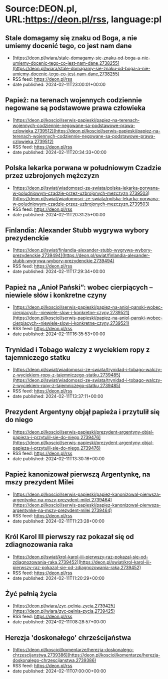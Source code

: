 # Source:DEON.pl, URL:https://deon.pl/rss, language:pl

## Stale domagamy się znaku od Boga, a nie umiemy docenić tego, co jest nam dane
 - [https://deon.pl/wiara/stale-domagamy-sie-znaku-od-boga-a-nie-umiemy-docenic-tego-co-jest-nam-dane,2738255](https://deon.pl/wiara/stale-domagamy-sie-znaku-od-boga-a-nie-umiemy-docenic-tego-co-jest-nam-dane,2738255)
 - RSS feed: https://deon.pl/rss
 - date published: 2024-02-11T23:00:01+00:00



## Papież: na terenach wojennych codziennie negowane są podstawowe prawa człowieka
 - [https://deon.pl/kosciol/serwis-papieski/papiez-na-terenach-wojennych-codziennie-negowane-sa-podstawowe-prawa-czlowieka,2739512](https://deon.pl/kosciol/serwis-papieski/papiez-na-terenach-wojennych-codziennie-negowane-sa-podstawowe-prawa-czlowieka,2739512)
 - RSS feed: https://deon.pl/rss
 - date published: 2024-02-11T20:34:33+00:00



## Polska lekarka porwana w południowym Czadzie przez uzbrojonych mężczyzn
 - [https://deon.pl/swiat/wiadomosci-ze-swiata/polska-lekarka-porwana-w-poludniowym-czadzie-przez-uzbrojonych-mezczyzn,2739503](https://deon.pl/swiat/wiadomosci-ze-swiata/polska-lekarka-porwana-w-poludniowym-czadzie-przez-uzbrojonych-mezczyzn,2739503)
 - RSS feed: https://deon.pl/rss
 - date published: 2024-02-11T20:31:25+00:00



## Finlandia: Alexander Stubb wygrywa wybory prezydenckie
 - [https://deon.pl/swiat/finlandia-alexander-stubb-wygrywa-wybory-prezydenckie,2739494](https://deon.pl/swiat/finlandia-alexander-stubb-wygrywa-wybory-prezydenckie,2739494)
 - RSS feed: https://deon.pl/rss
 - date published: 2024-02-11T17:29:34+00:00



## Papież na „Anioł Pański”: wobec cierpiących – niewiele słów i konkretne czyny
 - [https://deon.pl/kosciol/serwis-papieski/papiez-na-aniol-panski-wobec-cierpiacych--niewiele-slow-i-konkretne-czyny,2739521](https://deon.pl/kosciol/serwis-papieski/papiez-na-aniol-panski-wobec-cierpiacych--niewiele-slow-i-konkretne-czyny,2739521)
 - RSS feed: https://deon.pl/rss
 - date published: 2024-02-11T16:35:53+00:00



## Trynidad i Tobago walczy z wyciekiem ropy z tajemniczego statku
 - [https://deon.pl/swiat/wiadomosci-ze-swiata/trynidad-i-tobago-walczy-z-wyciekiem-ropy-z-tajemniczego-statku,2739485](https://deon.pl/swiat/wiadomosci-ze-swiata/trynidad-i-tobago-walczy-z-wyciekiem-ropy-z-tajemniczego-statku,2739485)
 - RSS feed: https://deon.pl/rss
 - date published: 2024-02-11T13:37:11+00:00



## Prezydent Argentyny objął papieża i przytulił się do niego
 - [https://deon.pl/kosciol/serwis-papieski/prezydent-argentyny-objal-papieza-i-przytulil-sie-do-niego,2739476](https://deon.pl/kosciol/serwis-papieski/prezydent-argentyny-objal-papieza-i-przytulil-sie-do-niego,2739476)
 - RSS feed: https://deon.pl/rss
 - date published: 2024-02-11T13:30:16+00:00



## Papież kanonizował pierwszą Argentynkę, na mszy prezydent Milei
 - [https://deon.pl/kosciol/serwis-papieski/papiez-kanonizowal-pierwsza-argentynke-na-mszy-prezydent-milei,2739464](https://deon.pl/kosciol/serwis-papieski/papiez-kanonizowal-pierwsza-argentynke-na-mszy-prezydent-milei,2739464)
 - RSS feed: https://deon.pl/rss
 - date published: 2024-02-11T11:23:28+00:00



## Król Karol III pierwszy raz pokazał się od zdiagnozowania raka
 - [https://deon.pl/swiat/krol-karol-iii-pierwszy-raz-pokazal-sie-od-zdiagnozowania-raka,2739452](https://deon.pl/swiat/krol-karol-iii-pierwszy-raz-pokazal-sie-od-zdiagnozowania-raka,2739452)
 - RSS feed: https://deon.pl/rss
 - date published: 2024-02-11T11:20:29+00:00



## Żyć pełnią życia
 - [https://deon.pl/wiara/zyc-pelnia-zycia,2739425](https://deon.pl/wiara/zyc-pelnia-zycia,2739425)
 - RSS feed: https://deon.pl/rss
 - date published: 2024-02-11T08:28:57+00:00



## Herezja 'doskonałego' chrześcijaństwa
 - [https://deon.pl/kosciol/komentarze/herezja-doskonalego-chrzescijanstwa,2739386](https://deon.pl/kosciol/komentarze/herezja-doskonalego-chrzescijanstwa,2739386)
 - RSS feed: https://deon.pl/rss
 - date published: 2024-02-11T07:00:00+00:00



